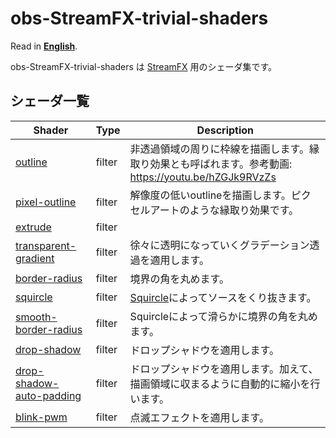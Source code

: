 # obs-StreamFX-trivial-shaders

Read in [**English**](README_en.md).

obs-StreamFX-trivial-shaders は [StreamFX](https://github.com/Xaymar/obs-StreamFX) 用のシェーダ集です。

## シェーダ一覧

|Shader|Type|Description|
-------|----|------------
|[outline](filter/outline/)|filter|非透過領域の周りに枠線を描画します。縁取り効果とも呼ばれます。参考動画: https://youtu.be/hZGJk9RVzZs|
|[pixel-outline](filter/outline/)|filter|解像度の低いoutlineを描画します。ピクセルアートのような縁取り効果です。|
|[extrude](filter/extrude/)|filter||
|[transparent-gradient](filter/transparent-gradient/)|filter|徐々に透明になっていくグラデーション透過を適用します。|
|[border-radius](filter/border-radius/)|filter|境界の角を丸めます。|
|[squircle](filter/border-radius/)|filter|[Squircle](https://en.wikipedia.org/wiki/Squircle)によってソースをくり抜きます。|
|[smooth-border-radius](filter/border-radius/)|filter|Squircleによって滑らかに境界の角を丸めます。|
|[drop-shadow](filter/drop-shadow/)|filter|ドロップシャドウを適用します。|
|[drop-shadow-auto-padding](filter/drop-shadow/)|filter|ドロップシャドウを適用します。加えて、描画領域に収まるように自動的に縮小を行います。|
|[blink-pwm](filter/blink/)|filter|点滅エフェクトを適用します。|
